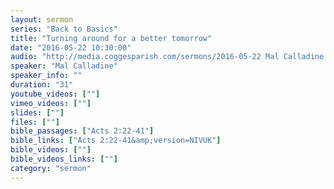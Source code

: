 ```yaml
---
layout: sermon
series: "Back to Basics"
title: "Turning around for a better tomorrow"
date: "2016-05-22 10:30:00"
audio: "http://media.coggesparish.com/sermons/2016-05-22 Mal Calladine 10-30.mp3"
speaker: "Mal Calladine"
speaker_info: ""
duration: "31"
youtube_videos: [""]
vimeo_videos: [""]
slides: [""]
files: [""]
bible_passages: ["Acts 2:22-41"]
bible_links: ["Acts 2:22-41&amp;version=NIVUK"]
bible_videos: [""]
bible_videos_links: [""]
category: "sermon"
---
```

